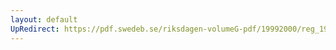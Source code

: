 ```yaml
---
layout: default
UpRedirect: https://pdf.swedeb.se/riksdagen-volumeG-pdf/19992000/reg_19992000/reg_19992000_0415.pdf
---
```

